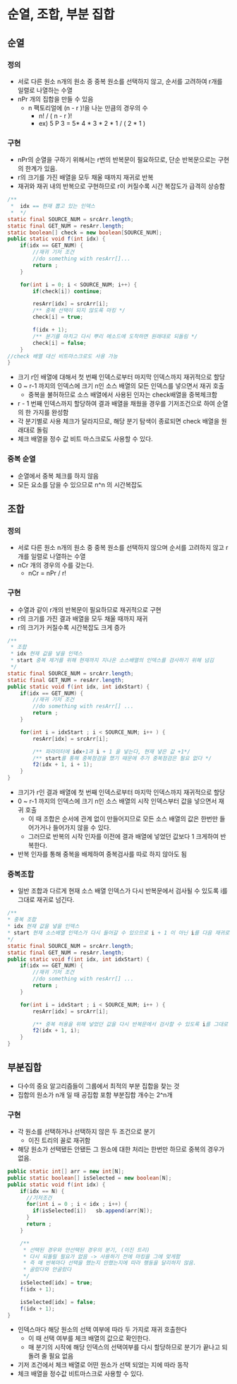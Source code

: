# 순열, 조합, 부분 집합
## 순열

### 정의

- 서로 다른 원소 n개의 원소 중 중복 원소를 선택하지 않고, 순서를 고려하여 r개를 일렬로 나열하는 수열
- nPr 개의 집합을 만들 수 있음
    - n 팩토리얼에 (n - r )!을 나눈 만큼의 경우의 수
        - n! / ( n - r )!
        - ex) 5 P 3 = 5* 4 * 3 * 2 * 1 / ( 2 * 1 )

### 구현

- nPr의 순열을 구하기 위해서는 r번의 반복문이 필요하므로, 단순 반복문으로는 구현의 한계가 있음.
- r의 크기를 가진 배열을 모두 채울 때까지 재귀로 반복
- 재귀와 재귀 내의 반복으로 구현하므로 r이 커질수록 시간 복잡도가 급격히 상승함

```java
/** 
 *  idx == 현재 뽑고 있는 인덱스
 *  */
static final SOURCE_NUM = srcArr.length;
static final GET_NUM = resArr.length;
static boolean[] check = new boolean[SOURCE_NUM];
public static void f(int idx) {
    if(idx == GET_NUM) {
        //재귀 기저 조건
        //do something with resArr[]...
        return ;
    }

    for(int i = 0; i < SOURCE_NUM; i++) {
        if(check[i]) continue;

        resArr[idx] = srcArr[i];
        /** 중복 선택이 되지 않도록 마킹 */
        check[i] = true;

        f(idx + 1);
        /** 분기를 마치고 다시 뿌리 메소드에 도착하면 원래대로 되돌림 */
        check[i] = false;
    }
//check 배열 대신 비트마스크로도 사용 가능
}
```

- 크기 r인 배열에 대해서 첫 번째 인덱스로부터 마지막 인덱스까지 재귀적으로 할당
- 0 ~ r-1 까지의 인덱스에 크기 n인 소스 배열의 모든 인덱스를 넣으면서 재귀 호출
    - 중복을 불허하므로 소스 배열에서 사용된 인자는 check배열을 중복체크함
- r - 1 번째 인덱스까지 할당하여 결과 배열을 채웠을 경우를 기저조건으로 하여 순열의 한 가지를 완성함
- 각 분기별로 사용 체크가 달라지므로, 해당 분기 탐색이 종료되면 check 배열을 원래대로 돌림
- 체크 배열을 정수 값 비트 마스크로도 사용할 수 있다.

### 중복 순열

- 순열에서 중복 체크를 하지 않음
- 모든 요소를 담을 수 있으므로 n^n 의 시간복잡도

## 조합

### 정의

- 서로 다른 원소 n개의 원소 중 중복 원소를 선택하지 않으며 순서를 고려하지 않고 r개를 일렬로 나열하는 수열
- nCr 개의 경우의 수를 갖는다.
    - nCr = nPr / r!

### 구현

- 수열과 같이 r개의 반복문이 필요하므로 재귀적으로 구현
- r의 크기를 가진 결과 배열을 모두 채울 때까지 재귀
- r의 크기가 커질수록 시간복잡도 크게 증가

```java
/** 
 * 조합 
 * idx 현재 값을 넣을 인덱스 
 * start 중복 제거를 위해 현재까지 지나온 소스배열의 인덱스를 검사하기 위해 넘김
 */
static final SOURCE_NUM = srcArr.length;
static final GET_NUM = resArr.length;
public static void f(int idx, int idxStart) {
    if(idx == GET_NUM) {
        //재귀 기저 조건
        //do something with resArr[] ...
        return ;
    }

    for(int i = idxStart ; i < SOURCE_NUM; i++ ) {
        resArr[idx] = srcArr[i];

        /** 파라미터에 idx+1과 i + 1 을 넣는다, 현재 넣은 값 +1*/
        /** start를 통해 중복점검을 했기 때문에 추가 중복점검은 필요 없다 */
        f2(idx + 1, i + 1);
    }
}
```

- 크기가 r인 결과 배열에 첫 번째 인덱스로부터 마지막 인덱스까지 재귀적으로 할당
- 0 ~ r-1 까지의 인덱스에 크기 n인 소스 배열의 시작 인덱스부터 값을 넣으면서 재귀 호출
    - 이 때 조합은 순서에 관계 없이 만들어지므로 모든 소스 배열의 값은 한번만 들어가거나 들어가지 않을 수 있다.
    - 그러므로 반복의 시작 인자를 이전에 결과 배열에 넣었던 값보다 1 크게하여 반복한다.
- 반복 인자를 통해 중복을 배제하여 중복검사를 따로 하지 않아도 됨

### 중복조합

- 일반 조합과 다르게 현재 소스 배열 인덱스가 다시 반복문에서 검사될 수 있도록 i를 그대로 재귀로 넘긴다.

```java
/** 
* 중복 조합 
* idx 현재 값을 넣을 인덱스 
* start 현재 소스배열 인덱스가 다시 들어갈 수 있으므로 i + 1 이 아닌 i를 다음 재귀로 넘김
*/
static final SOURCE_NUM = srcArr.length;
static final GET_NUM = resArr.length;
public static void f(int idx, int idxStart) {
    if(idx == GET_NUM) {
        //재귀 기저 조건
        //do something with resArr[] ...
        return ;
    }

    for(int i = idxStart ; i < SOURCE_NUM; i++ ) {
        resArr[idx] = srcArr[i];

        /** 중복 허용을 위해 넣었던 값을 다시 반복문에서 검사할 수 있도록 i를 그대로 넣음 */
        f2(idx + 1, i);
    }
}
```

## 부분집합

- 다수의 중요 알고리즘들이 그룹에서 최적의 부분 집합을 찾는 것
- 집합의 원소가 n개 일 때 공집합 포함 부분집합 개수는 2^n개

### 구현

- 각 원소를 선택하거나 선택하지 않은 두 조건으로 분기
    - 이진 트리의 꼴로 재귀함
- 해당 원소가 선택됐든 안됐든 그 원소에 대한 처리는 한번만 하므로 중복의 경우가 없음.

```java
public static int[] arr = new int[N];
public static boolean[] isSelected = new boolean[N];
public static void f(int idx) {
    if(idx == N) {
      //기저조건
      for(int i = 0 ; i < idx ; i++) {
        if(isSelected[i])	sb.append(arr[N]);
      }
      return ;
    }

    /** 
     * 선택된 경우와 안선택된 경우의 분기, (이진 트리) 
     * 다시 되돌릴 필요가 없음 -> 사용하기 전에 마킹을 그에 맞게함 
     * 즉 매 반복마다 선택을 했는지 안했는지에 따라 행동을 달리하지 않음.
     * 골랐다와 안골랐다
     */
    isSelected[idx] = true;
    f(idx + 1);

    isSelected[idx] = false;
    f(idx + 1);
}
```

- 인덱스마다 해당 원소의 선택 여부에 따라 두 가지로 재귀 호출한다
    - 이 때 선택 여부를 체크 배열의 값으로 확인한다.
    - 매 분기의 시작에 해당 인덱스의 선택여부를 다시 할당하므로 분기가 끝나고 되돌려 줄 필요 없음
- 기저 조건에서 체크 배열로 어떤 원소가 선택 되었는 지에 따라 동작
- 체크 배열을 정수값 비트마스크로 사용할 수 있다.
